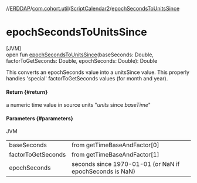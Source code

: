 //[ERDDAP](../../../index.md)/[com.cohort.util](../index.md)/[ScriptCalendar2](index.md)/[epochSecondsToUnitsSince](epoch-seconds-to-units-since.md)

# epochSecondsToUnitsSince

[JVM]\
open fun [epochSecondsToUnitsSince](epoch-seconds-to-units-since.md)(baseSeconds: Double, factorToGetSeconds: Double, epochSeconds: Double): Double

This converts an epochSeconds value into a unitsSince value. This properly handles 'special' factorToGetSeconds values (for month and year).

#### Return {#return}

a numeric time value in source units &quot;*units* since *baseTime*&quot;

#### Parameters {#parameters}

JVM

| | |
|---|---|
| baseSeconds | from getTimeBaseAndFactor[0] |
| factorToGetSeconds | from getTimeBaseAndFactor[1] |
| epochSeconds | seconds since 1970-01-01 (or NaN if epochSeconds is NaN) |